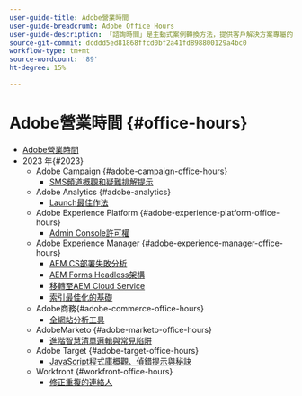 ```yaml
---
user-guide-title: Adobe營業時間
user-guide-breadcrumb: Adobe Office Hours
user-guide-description: 「諮詢時間」是主動式案例轉換方法，提供客戶解決方案專屬的網路研討會。
source-git-commit: dcddd5ed81868ffcd0bf2a41fd898800129a4bc0
workflow-type: tm+mt
source-wordcount: '89'
ht-degree: 15%

---
```



# Adobe營業時間 {#office-hours}

+ [Adobe營業時間](overview.md)
+ 2023 年{#2023}
   + Adobe Campaign {#adobe-campaign-office-hours}
      + [SMS頻道概觀和疑難排解提示](2023/ac-sms-channel-overview.md)
   + Adobe Analytics {#adobe-analytics}
      + [Launch最佳作法](2023/launch-best-practices.md)
   + Adobe Experience Platform {#adobe-experience-platform-office-hours}
      + [Admin Console許可權](2023/aep-admin-console-permissions.md)
   + Adobe Experience Manager {#adobe-experience-manager-office-hours}
      + [AEM CS部署失敗分析](2023/aem-deployment-failures-analysis.md)
      + [AEM Forms Headless架構](2023/aem-forms-headless-architecture.md)
      + [移轉至AEM Cloud Service](2023/migration-aemcs.md)
      + [索引最佳化的基礎](2023/optimize-indexes-aemcs.md)
   + Adobe商務{#adobe-commerce-office-hours}
      + [全網站分析工具](2023/site-wide-analysis-tool.md)
   + AdobeMarketo {#adobe-marketo-office-hours}
      + [進階智慧清單邏輯與常見陷阱](2023/marketo-common-pitfalls.md)
   + Adobe Target {#adobe-target-office-hours}
      + [JavaScript程式庫概觀、偵錯提示與秘訣](2023/target-debugging-tips-and-tricks.md)
   + Workfront {#workfront-office-hours}
      + [修正重複的連絡人](2023/workfront-fix-duplicate-contacts.md)